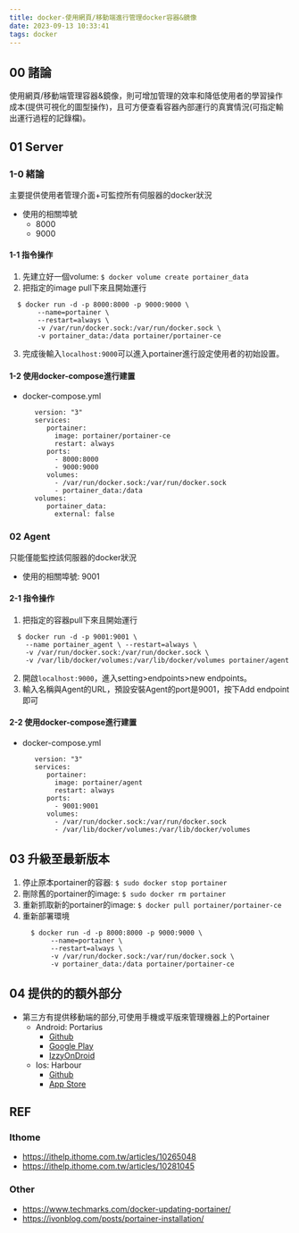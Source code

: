 ```yaml
---
title: docker-使用網頁/移動端進行管理docker容器&鏡像
date: 2023-09-13 10:33:41
tags: docker
---
```


## 00 諸論
使用網頁/移動端管理容器&鏡像，則可增加管理的效率和降低使用者的學習操作成本(提供可視化的圖型操作)，且可方便查看容器內部運行的真實情況(可指定輸出運行過程的記錄檔)。

<!--more-->

## 01 Server
### 1-0 緒論
主要提供使用者管理介面+可監控所有伺服器的docker狀況

- 使用的相關埠號
  * 8000
  * 9000

#### 1-1 指令操作
1. 先建立好一個volume: `$ docker volume create portainer_data`
2. 把指定的image pull下來且開始運行
  ```
    $ docker run -d -p 8000:8000 -p 9000:9000 \ 
         --name=portainer \
         --restart=always \
         -v /var/run/docker.sock:/var/run/docker.sock \
         -v portainer_data:/data portainer/portainer-ce
  ```
3. 完成後輸入`localhost:9000`可以進入portainer進行設定使用者的初始設置。

#### 1-2 使用docker-compose進行建置
- docker-compose.yml
  ```yaml=
     version: "3"
     services:
        portainer:
          image: portainer/portainer-ce
          restart: always
        ports:
          - 8000:8000
          - 9000:9000
        volumes:
          - /var/run/docker.sock:/var/run/docker.sock
          - portainer_data:/data
     volumes:
        portainer_data:
          external: false
   ```

### 02 Agent
只能僅能監控該伺服器的docker狀況

- 使用的相關埠號: 9001

#### 2-1 指令操作
1. 把指定的容器pull下來且開始運行
  ```
    $ docker run -d -p 9001:9001 \
      --name portainer_agent \ --restart=always \
      -v /var/run/docker.sock:/var/run/docker.sock \
      -v /var/lib/docker/volumes:/var/lib/docker/volumes portainer/agent
  ```
2. 開啟`localhost:9000`，進入setting>endpoints>new endpoints。
3. 輸入名稱與Agent的URL，預設安裝Agent的port是9001，按下Add endpoint即可

#### 2-2 使用docker-compose進行建置
- docker-compose.yml
  ```yaml=
     version: "3"
     services:
        portainer:
          image: portainer/agent
          restart: always
        ports:
          - 9001:9001
        volumes:
          - /var/run/docker.sock:/var/run/docker.sock
          - /var/lib/docker/volumes:/var/lib/docker/volumes
   ```

## 03 升級至最新版本
1. 停止原本portainer的容器: `$ sudo docker stop portainer`
2. 刪除舊的portainer的image: `$ sudo docker rm portainer`
3. 重新抓取新的portainer的image: `$ docker pull portainer/portainer-ce`
4. 重新部署環境
   ```bash=
     $ docker run -d -p 8000:8000 -p 9000:9000 \
          --name=portainer \
          --restart=always \
          -v /var/run/docker.sock:/var/run/docker.sock \
          -v portainer_data:/data portainer/portainer-ce
   ```

## 04 提供的的額外部分
- 第三方有提供移動端的部分,可使用手機或平版來管理機器上的Portainer
  * Android: Portarius
    * [Github](https://github.com/zbejas/portarius)
    * [Google Play](https://play.google.com/store/apps/details?id=si.zbe.portarius&pli=1)
    * [IzzyOnDroid](https://apt.izzysoft.de/fdroid/index/apk/si.zbe.portarius)
  * Ios: Harbour
    * [Github](https://github.com/rrroyal/Harbour)
    * [App Store]() 

## REF

### Ithome
- https://ithelp.ithome.com.tw/articles/10265048
- https://ithelp.ithome.com.tw/articles/10281045

### Other
- https://www.techmarks.com/docker-updating-portainer/
- https://ivonblog.com/posts/portainer-installation/